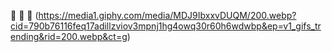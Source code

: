 🤠
🤠
🤠 
(https://media1.giphy.com/media/MDJ9IbxxvDUQM/200.webp?cid=790b76116feq17adillzviov3mpnj1hg4owq30r60h6wdwbp&ep=v1_gifs_trending&rid=200.webp&ct=g)
